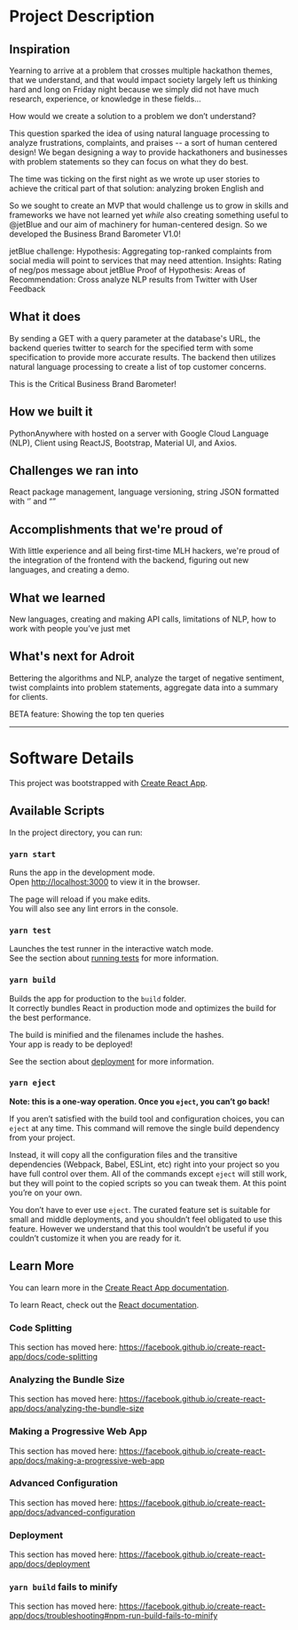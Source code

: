 # Project Description 

## Inspiration
Yearning to arrive at a problem that crosses multiple hackathon themes, that we understand, and that would impact society largely left us thinking hard and long on Friday night because we simply did not have much research, experience, or knowledge in these fields...

How would we create a solution to a problem we don’t understand?

This question sparked the idea of using natural language processing to analyze frustrations, complaints, and praises -- a sort of human centered design!
We began designing a way to provide hackathoners and businesses with problem statements so they can focus on what they do best.

The time was ticking on the first night as we wrote up user stories to achieve the critical part of that solution: analyzing broken English and

So we sought to create an MVP that would challenge us to grow in skills and frameworks we have not learned yet _while_ also creating something useful to @jetBlue and our aim of machinery for human-centered design. So we developed the Business Brand Barometer V1.0!

jetBlue challenge:
Hypothesis: Aggregating top-ranked complaints from social media will point to services that may need attention.
Insights: Rating of neg/pos message about jetBlue
Proof of Hypothesis:
Areas of Recommendation: Cross analyze NLP results from Twitter with User Feedback

## What it does
By sending a GET with a query parameter at the database's URL, the backend queries twitter to search for the specified term with some specification to provide more accurate results. The backend then utilizes natural language processing to create a list of top customer concerns.

This is the Critical Business Brand Barometer!

## How we built it
PythonAnywhere with hosted on a server with Google Cloud Language (NLP), Client using ReactJS, Bootstrap, Material UI, and Axios.

## Challenges we ran into
React package management, language versioning, string JSON formatted with ‘’ and “”

## Accomplishments that we're proud of
With little experience and all being first-time MLH hackers, we're proud of
the integration of the frontend with the backend, figuring out new languages, and creating a demo.

## What we learned
New languages, creating and making API calls, limitations of NLP, how to work with people you’ve just met

## What's next for Adroit
Bettering the algorithms and NLP, analyze the target of negative sentiment, twist complaints into problem statements, aggregate data into a summary for clients.

BETA feature: Showing the top ten queries

--------------------------------------------------------------------------------------------------------------------------------------

# Software Details

This project was bootstrapped with [Create React App](https://github.com/facebook/create-react-app).

## Available Scripts

In the project directory, you can run:

### `yarn start`

Runs the app in the development mode.<br />
Open [http://localhost:3000](http://localhost:3000) to view it in the browser.

The page will reload if you make edits.<br />
You will also see any lint errors in the console.

### `yarn test`

Launches the test runner in the interactive watch mode.<br />
See the section about [running tests](https://facebook.github.io/create-react-app/docs/running-tests) for more information.

### `yarn build`

Builds the app for production to the `build` folder.<br />
It correctly bundles React in production mode and optimizes the build for the best performance.

The build is minified and the filenames include the hashes.<br />
Your app is ready to be deployed!

See the section about [deployment](https://facebook.github.io/create-react-app/docs/deployment) for more information.

### `yarn eject`

**Note: this is a one-way operation. Once you `eject`, you can’t go back!**

If you aren’t satisfied with the build tool and configuration choices, you can `eject` at any time. This command will remove the single build dependency from your project.

Instead, it will copy all the configuration files and the transitive dependencies (Webpack, Babel, ESLint, etc) right into your project so you have full control over them. All of the commands except `eject` will still work, but they will point to the copied scripts so you can tweak them. At this point you’re on your own.

You don’t have to ever use `eject`. The curated feature set is suitable for small and middle deployments, and you shouldn’t feel obligated to use this feature. However we understand that this tool wouldn’t be useful if you couldn’t customize it when you are ready for it.

## Learn More

You can learn more in the [Create React App documentation](https://facebook.github.io/create-react-app/docs/getting-started).

To learn React, check out the [React documentation](https://reactjs.org/).

### Code Splitting

This section has moved here: https://facebook.github.io/create-react-app/docs/code-splitting

### Analyzing the Bundle Size

This section has moved here: https://facebook.github.io/create-react-app/docs/analyzing-the-bundle-size

### Making a Progressive Web App

This section has moved here: https://facebook.github.io/create-react-app/docs/making-a-progressive-web-app

### Advanced Configuration

This section has moved here: https://facebook.github.io/create-react-app/docs/advanced-configuration

### Deployment

This section has moved here: https://facebook.github.io/create-react-app/docs/deployment

### `yarn build` fails to minify

This section has moved here: https://facebook.github.io/create-react-app/docs/troubleshooting#npm-run-build-fails-to-minify
